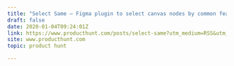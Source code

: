 ```yaml
---
title: "Select Same — Figma plugin to select canvas nodes by common features"
draft: false
date: 2020-01-04T09:24:01Z
link: https://www.producthunt.com/posts/select-same?utm_medium=RSS&utm_source=hune
site: www.producthunt.com
topic: product hunt  

---
```


